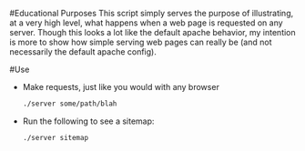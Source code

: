 #Educational Purposes
This script simply serves the purpose of illustrating, at a very high level,
what happens when a web page is requested on any server. Though this looks a
lot like the default apache behavior, my intention is more to show how simple
serving web pages can really be (and not necessarily the default apache
config).

#Use
+ Make requests, just like you would with any browser

  ```bash
  ./server some/path/blah
  ```

+ Run the following to see a sitemap:

  ```bash
  ./server sitemap
  ```

